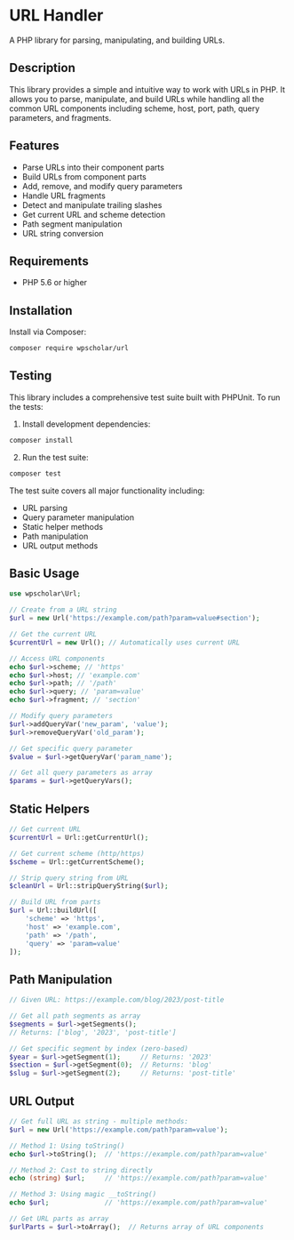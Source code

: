 # URL Handler

A PHP library for parsing, manipulating, and building URLs.

## Description

This library provides a simple and intuitive way to work with URLs in PHP. It allows you to parse, manipulate, and build URLs while handling all the common URL components including scheme, host, port, path, query parameters, and fragments.

## Features

- Parse URLs into their component parts
- Build URLs from component parts
- Add, remove, and modify query parameters
- Handle URL fragments
- Detect and manipulate trailing slashes
- Get current URL and scheme detection
- Path segment manipulation
- URL string conversion


## Requirements

- PHP 5.6 or higher

## Installation

Install via Composer:

```bash
composer require wpscholar/url
```

## Testing

This library includes a comprehensive test suite built with PHPUnit. To run the tests:

1. Install development dependencies:
```bash
composer install
```

2. Run the test suite:
```bash
composer test
```

The test suite covers all major functionality including:
- URL parsing
- Query parameter manipulation
- Static helper methods
- Path manipulation
- URL output methods

## Basic Usage

```php
use wpscholar\Url;

// Create from a URL string
$url = new Url('https://example.com/path?param=value#section');

// Get the current URL
$currentUrl = new Url(); // Automatically uses current URL

// Access URL components
echo $url->scheme; // 'https'
echo $url->host; // 'example.com'
echo $url->path; // '/path'
echo $url->query; // 'param=value'
echo $url->fragment; // 'section'

// Modify query parameters
$url->addQueryVar('new_param', 'value');
$url->removeQueryVar('old_param');

// Get specific query parameter
$value = $url->getQueryVar('param_name');

// Get all query parameters as array
$params = $url->getQueryVars();
```

## Static Helpers

```php
// Get current URL
$currentUrl = Url::getCurrentUrl();

// Get current scheme (http/https)
$scheme = Url::getCurrentScheme();

// Strip query string from URL
$cleanUrl = Url::stripQueryString($url);

// Build URL from parts
$url = Url::buildUrl([
    'scheme' => 'https',
    'host' => 'example.com',
    'path' => '/path',
    'query' => 'param=value'
]);
```

## Path Manipulation

```php
// Given URL: https://example.com/blog/2023/post-title

// Get all path segments as array
$segments = $url->getSegments();
// Returns: ['blog', '2023', 'post-title']

// Get specific segment by index (zero-based)
$year = $url->getSegment(1);     // Returns: '2023'
$section = $url->getSegment(0);  // Returns: 'blog'
$slug = $url->getSegment(2);     // Returns: 'post-title'
```

## URL Output

```php
// Get full URL as string - multiple methods:
$url = new Url('https://example.com/path?param=value');

// Method 1: Using toString()
echo $url->toString();  // 'https://example.com/path?param=value'

// Method 2: Cast to string directly
echo (string) $url;     // 'https://example.com/path?param=value'

// Method 3: Using magic __toString()
echo $url;              // 'https://example.com/path?param=value'

// Get URL parts as array
$urlParts = $url->toArray();  // Returns array of URL components
```